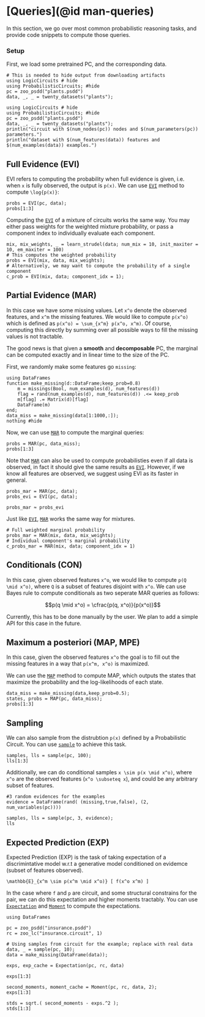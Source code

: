 # [Queries](@id man-queries)

In this section, we go over most common probabilistic reasoning tasks, and provide code snippets to compute those queries. 

### Setup
First, we load some pretrained PC, and the corresponding data.

```@setup queries
# This is needed to hide output from downloading artifacts
using LogicCircuits # hide
using ProbabilisticCircuits; #hide
pc = zoo_psdd("plants.psdd")
data, _, _ = twenty_datasets("plants");
```

```@example queries
using LogicCircuits # hide
using ProbabilisticCircuits; #hide
pc = zoo_psdd("plants.psdd")
data, _, _ = twenty_datasets("plants");
println("circuit with $(num_nodes(pc)) nodes and $(num_parameters(pc)) parameters.")
println("dataset with $(num_features(data)) features and $(num_examples(data)) examples.")
```

## Full Evidence (EVI)

EVI refers to computing the probability when full evidence is given, i.e. when ``x`` is fully observed, the output is ``p(x)``. We can use [`EVI`](@ref) method to compute ``\log{p(x)}``:

```@example queries
probs = EVI(pc, data);
probs[1:3]
```

Computing the [`EVI`](@ref) of a mixture of circuits works the same way. You may either pass weights for the weighted mixture probability, or pass a component index to individually evaluate each component.

```@example queries
mix, mix_weights, _ = learn_strudel(data; num_mix = 10, init_maxiter = 10, em_maxiter = 100)
# This computes the weighted probability
probs = EVI(mix, data, mix_weights);
# Alternatively, we may want to compute the probability of a single component
c_prob = EVI(mix, data; component_idx = 1);
```

## Partial Evidence (MAR)

In this case we have some missing values. Let ``x^o`` denote the observed features, and ``x^m`` the missing features. We would like to compute ``p(x^o)`` which is defined as ``p(x^o) = \sum_{x^m} p(x^o, x^m)``. Of course, computing this directly by summing over all possible ways to fill the missing values is not tractable. 

The good news is that given a **smooth** and **decomposable** PC, the marginal can be computed exactly and in linear time to the size of the PC.


First, we randomly make some features go `missing`:

```@example queries
using DataFrames
function make_missing(d::DataFrame;keep_prob=0.8)
    m = missings(Bool, num_examples(d), num_features(d))
    flag = rand(num_examples(d), num_features(d)) .<= keep_prob
    m[flag] .= Matrix(d)[flag]
    DataFrame(m)
end;
data_miss = make_missing(data[1:1000,:]);
nothing #hide
```

Now, we can use [`MAR`](@ref) to compute the marginal queries:

```@example queries
probs = MAR(pc, data_miss);
probs[1:3]
```

Note that [`MAR`](@ref) can also be used to compute probabilisties even if all data is observed, in fact it should give the same results as [`EVI`](@ref). However, if we know all features are observed, we suggest using EVI as its faster in general.

```@example queries
probs_mar = MAR(pc, data);
probs_evi = EVI(pc, data);

probs_mar ≈ probs_evi
```

Just like [`EVI`](@ref), [`MAR`](@ref) works the same way for mixtures.

```@example queries
# Full weighted marginal probability
probs_mar = MAR(mix, data, mix_weights);
# Individual component's marginal probability
c_probs_mar = MAR(mix, data; component_idx = 1)
```

## Conditionals (CON)

In this case, given observed features ``x^o``, we would like to compute ``p(Q \mid x^o)``, where ``Q`` is a subset of features disjoint with ``x^o``. 
We can use Bayes rule to compute conditionals as two seperate MAR queries as follows:

```math
p(q \mid x^o) = \cfrac{p(q, x^o)}{p(x^o)}
```

Currently, this has to be done manually by the user. We plan to add a simple API for this case in the future.

## Maximum a posteriori (MAP, MPE)

In this case, given the observed features ``x^o`` the goal is to fill out the missing features in a way that ``p(x^m, x^o)`` is maximized.

We can use the [`MAP`](@ref) method to compute MAP, which outputs the states that maximize the probability and the log-likelihoods of each state.

```@example queries
data_miss = make_missing(data,keep_prob=0.5);
states, probs = MAP(pc, data_miss);
probs[1:3]
```

## Sampling

We can also sample from the distrubtion ``p(x)`` defined by a Probabilistic Circuit. You can use [`sample`](@ref) to achieve this task.

```@example queries
samples, lls = sample(pc, 100);
lls[1:3]
```

Additionally, we can do conditional samples ``x \sim p(x \mid x^o)``, where ``x^o`` are the observed features (``x^o \subseteq x``), and could be any arbitrary subset of features.

```@example queries
#3 random evidences for the examples
evidence = DataFrame(rand( (missing,true,false), (2, num_variables(pc))))

samples, lls = sample(pc, 3, evidence);
lls
```

## Expected Prediction (EXP)

Expected Prediction (EXP) is the task of taking expectation of a discrimintative model w.r.t a generative model conditioned on evidemce (subset of features observed).

``\mathbb{E}_{x^m \sim p(x^m \mid x^o)} [ f(x^o x^m) ]``

In the case where ``f`` and ``p`` are circuit, and some structural constrains for the pair, we can do this expectation and higher moments tractably. 
You can use [`Expectation`](@ref) and [`Moment`](@ref) to compute the expectations.

```@example queries
using DataFrames

pc = zoo_psdd("insurance.psdd")
rc = zoo_lc("insurance.circuit", 1)

# Using samples from circuit for the example; replace with real data
data, _ = sample(pc, 10);
data = make_missing(DataFrame(data));

exps, exp_cache = Expectation(pc, rc, data)

exps[1:3]
```

```@example queries
second_moments, moment_cache = Moment(pc, rc, data, 2);
exps[1:3]
```

```@example queries
stds = sqrt.( second_moments - exps.^2 );
stds[1:3]
```
